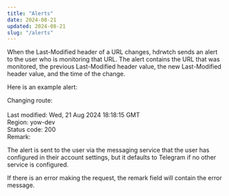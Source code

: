 ```yaml
---
title: "Alerts"
date: 2024-08-21
updated: 2024-08-21
slug: "/alerts"
---
```


When the Last-Modified header of a URL changes, hdrwtch sends an alert to the user who is monitoring that URL. The alert contains the URL that was monitored, the previous Last-Modified header value, the new Last-Modified header value, and the time of the change.

Here is an example alert:

<div class="flex items-start gap-2.5 not-prose">
   <div class="flex flex-col w-full max-w-[320px] leading-1.5 p-4 border-gray-200 bg-gray-100 rounded-e-xl rounded-es-xl dark:bg-gray-700">
      <p class="text-sm font-normal py-2.5 text-gray-900 dark:text-white"><span class="font-medium">Changing route</span>:<br /><br />Last modified: Wed, 21 Aug 2024 18:18:15 GMT<br />Region: yow-dev<br />Status code: 200<br />Remark:</p>
   </div>
</div>

The alert is sent to the user via the messaging service that the user has configured in their account settings, but it defaults to Telegram if no other service is configured.

If there is an error making the request, the remark field will contain the error message.
